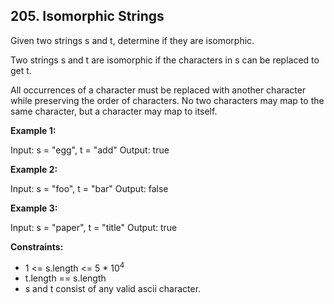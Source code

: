 ## 205. Isomorphic Strings

Given two strings s and t, determine if they are isomorphic.

Two strings s and t are isomorphic if the characters in s can be replaced to get t.

All occurrences of a character must be replaced with another character while preserving the order of characters. No two characters may map to the same character, but a character may map to itself.

**Example 1:**

Input: s = "egg", t = "add"
Output: true

**Example 2:**

Input: s = "foo", t = "bar"
Output: false

**Example 3:**

Input: s = "paper", t = "title"
Output: true

**Constraints:**

- 1 <= s.length <= 5 \* 10<sup>4</sup>
- t.length == s.length
- s and t consist of any valid ascii character.
